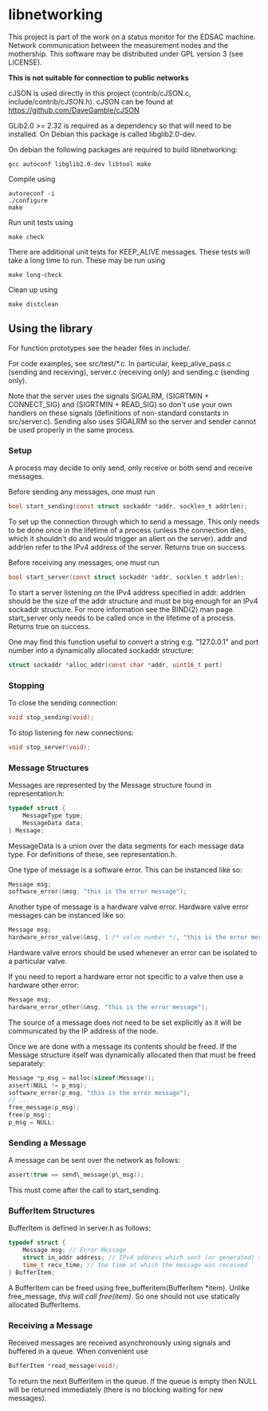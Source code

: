 # libnetworking
This project is part of the work on a status monitor for the EDSAC machine. Network communication between the measurement nodes and the mothership. This software may be distributed under GPL version 3 (see LICENSE).

**This is not suitable for connection to public networks**

cJSON is used directly in this project (contrib/cJSON.c, include/contrib/cJSON.h). cJSON can be found at https://github.com/DaveGamble/cJSON

GLib2.0 >= 2.32 is required as a dependency so that will need to be installed. On Debian this package is called libglib2.0-dev.

On debian the following packages are required to build libnetworking:
```
gcc autoconf libglib2.0-dev libtool make
```

Compile using
```
autoreconf -i
./configure
make
```

Run unit tests using
```
make check
```

There are additional unit tests for KEEP_ALIVE messages. These tests will take a long time to run. These may be run using
```
make long-check
```

Clean up using
```
make distclean
```

## Using the library
For function prototypes see the header files in include/.

For code examples, see src/test/*.c. In particular, keep\_alive\_pass.c (sending and receiving), server.c (receiving only) and sending.c (sending only).

Note that the server uses  the signals SIGALRM, (SIGRTMIN + CONNECT_SIG) and (SIGRTMIN + READ_SIG) so don't use your own handlers on these signals (definitions of non-standard constants in src/server.c). Sending also uses SIGALRM so the server and sender cannot be used properly in the same process.

### Setup
A process may decide to only send, only receive or both send and receive messages.

Before sending any messages, one must run
``` c
bool start_sending(const struct sockaddr *addr, socklen_t addrlen);
```
To set up the connection through which to send a message. This only needs to be done once in the lifetime of a process (unless the connection dies, which it shouldn't do and would trigger an allert on the server). addr and addrlen refer to the IPv4 address of the server. Returns true on success.

Before receiving any messages, one must run
``` c
bool start_server(const struct sockaddr *addr, socklen_t addrlen);
```
To start a server listening on the IPv4 address specified in addr. addrlen should be the size of the addr structure and must be big enough for an IPv4 sockaddr structure. For more information see the BIND(2) man page. start_server only needs to be called once in the lifetime of a process. Returns true on success.

One may find this function useful to convert a string e.g. "127.0.0.1" and port number into a dynamically allocated sockaddr structure:
``` c
struct sockaddr *alloc_addr(const char *addr, uint16_t port)
```

### Stopping
To close the sending connection:
``` c
void stop_sending(void);
```

To stop listening for new connections:
``` c
void stop_server(void);
```

### Message Structures
Messages are represented by the Message structure found in representation.h:
``` c
typedef struct {
    MessageType type;
    MessageData data;
} Message;
```
MessageData is a union over the data segments for each message data type. For definitions of these, see representation.h.

One type of message is a software error. This can be instanced like so:
``` c
Message msg;
software_error(&msg, "this is the error message");
```

Another type of message is a hardware valve error. Hardware valve error messages can be instanced like so:
``` c
Message msg;
hardware_error_valve(&msg, 1 /* valve number */, "this is the error message");
```
Hardware valve errors should be used whenever an error can be isolated to a particular valve.

If you need to report a hardware error not specific to a valve then use a hardware other error:
``` c
Message msg;
hardware_error_other(&msg, "this is the error message");
```

The source of a message does not need to be set explicitly as it will be communicated by the IP address of the node.

Once we are done with a message its contents should be freed. If the Message structure itself was dynamically allocated then that must be freed separately:
``` c
Message *p_msg = malloc(sizeof(Message));
assert(NULL != p_msg);
software_error(p_msg, "this is the error message");
// ...
free_message(p_msg);
free(p_msg);
p_msg = NULL;
```

### Sending a Message
A message can be sent over the network as follows:
``` c
assert(true == send\_message(p\_msg));
```

This must come after the call to start_sending.

### BufferItem Structures
BufferItem is defined in server.h as follows:
``` c
typedef struct {
    Message msg; // Error Message
    struct in_addr address; // IPv4 address which sent (or generated) the error
    time_t recv_time; // the time at which the message was received
} BufferItem;
```

A BufferItem can be freed using free\_bufferitem(BufferItem \*item). Unlike free\_message, *this will call free(item)*. So one should not use statically allocated BufferItems. 

### Receiving a Message
Received messages are received asynchronously using signals and buffered in a queue. When convenient use
``` c
BufferItem *read_message(void);
```
To return the next BufferItem in the queue. If the queue is empty then NULL will be returned immediately (there is no blocking waiting for new messages). 

